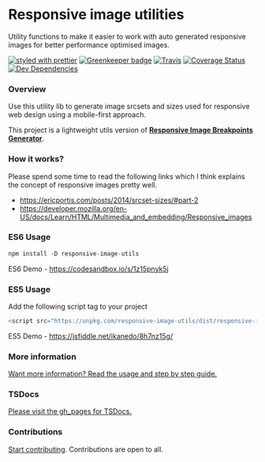# Responsive image utilities

Utility functions to make it easier to work with auto generated responsive images for better performance optimised images.

[![styled with prettier](https://img.shields.io/badge/styled_with-prettier-ff69b4.svg)](https://github.com/prettier/prettier)
[![Greenkeeper badge](https://badges.greenkeeper.io/kbalagtey-tacit/responsive-image-utils.svg)](https://greenkeeper.io/)
[![Travis](https://img.shields.io/travis/kbalagtey-tacit/responsive-image-utils.svg)](https://travis-ci.org/kbalagtey-tacit/responsive-image-utils)
[![Coverage Status](https://coveralls.io/repos/github/kbalagtey-tacit/responsive-image-utils/badge.svg)](https://coveralls.io/github/kbalagtey-tacit/responsive-image-utils)
[![Dev Dependencies](https://david-dm.org/kbalagtey-tacit/responsive-image-utils/dev-status.svg)](https://david-dm.org/kbalagtey-tacit/responsive-image-utils?type=dev)

### Overview
Use this utility lib to generate image srcsets and sizes used for responsive web design using a mobile-first approach.

This project is a lightweight utils version of **[Responsive Image Breakpoints Generator](https://www.responsivebreakpoints.com/)**.

### How it works?
Please spend some time to read the following links which I think explains the concept of responsive images pretty well.

* https://ericportis.com/posts/2014/srcset-sizes/#part-2
* https://developer.mozilla.org/en-US/docs/Learn/HTML/Multimedia_and_embedding/Responsive_images

### ES6 Usage
```js
npm install -D responsive-image-utils
```

ES6 Demo - https://codesandbox.io/s/1z15pnyk5j

### ES5 Usage
Add the following script tag to your project

```js
<script src="https://unpkg.com/responsive-image-utils/dist/responsive-image-utils.umd.js"></script>
```

ES5 Demo - https://jsfiddle.net/ikanedo/8h7nz15g/

### More information
[Want more information? Read the usage and step by step guide.](https://github.com/kbalagtey-tacit/responsive-image-utils/blob/master/USAGE.md)

### TSDocs
[Please visit the gh_pages for TSDocs.](https://kbalagtey-tacit.github.io/responsive-image-utils/)

### Contributions
[Start contributing](https://github.com/kbalagtey-tacit/responsive-image-utils/blob/master/CONTRIBUTING.md). Contributions are open to all.
